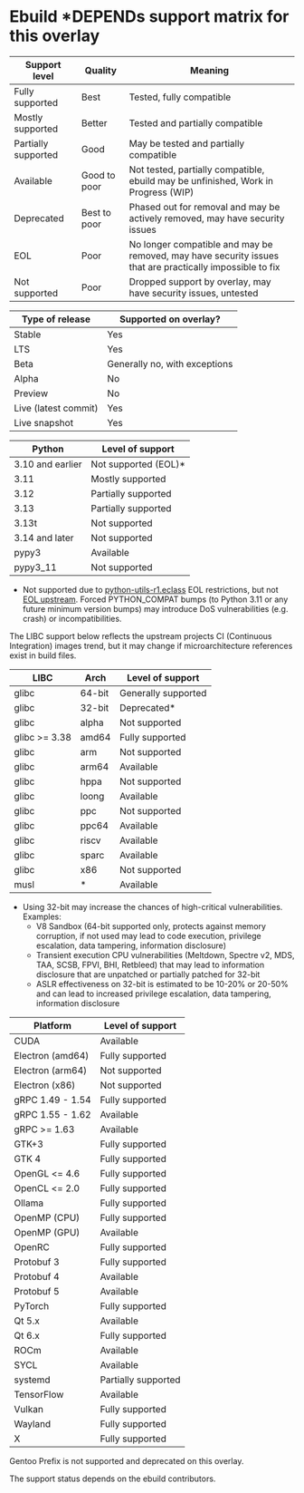 # Ebuild *DEPENDs support matrix for this overlay

| Support level        | Quality      | Meaning                                                                                                  |
| ---                  | ---          | ---                                                                                                      |
| Fully supported      | Best         | Tested, fully compatible                                                                                 |
| Mostly supported     | Better       | Tested and partially compatible                                                                          |
| Partially supported  | Good         | May be tested and partially compatible                                                                   |
| Available            | Good to poor | Not tested, partially compatible, ebuild may be unfinished, Work in Progress (WIP)                       |
| Deprecated           | Best to poor | Phased out for removal and may be actively removed, may have security issues                             |
| EOL                  | Poor         | No longer compatible and may be removed, may have security issues that are practically impossible to fix |
| Not supported        | Poor         | Dropped support by overlay, may have security issues, untested                                           |

| Type of release      | Supported on overlay?                 |
| ---                  | ---                                   |
| Stable               | Yes                                   |
| LTS                  | Yes                                   |
| Beta                 | Generally no, with exceptions         |
| Alpha                | No                                    |
| Preview              | No                                    |
| Live (latest commit) | Yes                                   |
| Live snapshot        | Yes                                   |

| Python               | Level of support                      |
| ---                  | ---                                   |
| 3.10 and earlier     | Not supported (EOL)*                  |
| 3.11                 | Mostly supported                      |
| 3.12                 | Partially supported                   |
| 3.13                 | Partially supported                   |
| 3.13t                | Not supported                         |
| 3.14 and later       | Not supported                         |
| pypy3                | Available                             |
| pypy3_11             | Not supported                         |

* Not supported due to [python-utils-r1.eclass](https://github.com/gentoo/gentoo/blob/master/eclass/python-utils-r1.eclass#L44)
  EOL restrictions, but not [EOL upstream](https://devguide.python.org/versions/).
  Forced PYTHON_COMPAT bumps (to Python 3.11 or any future minimum version
  bumps) may introduce DoS vulnerabilities (e.g. crash) or incompatibilities.

The LIBC support below reflects the upstream projects CI (Continuous
Integration) images trend, but it may change if microarchitecture references
exist in build files.

| LIBC                 | Arch    | Level of support            |
| ---                  | ----    | ---                         |
| glibc                | 64-bit  | Generally supported         |
| glibc                | 32-bit  | Deprecated*                 |
| glibc                | alpha   | Not supported               |
| glibc >= 3.38        | amd64   | Fully supported             |
| glibc                | arm     | Not supported               |
| glibc                | arm64   | Available                   |
| glibc                | hppa    | Not supported               |
| glibc                | loong   | Available                   |
| glibc                | ppc     | Not supported               |
| glibc                | ppc64   | Available                   |
| glibc                | riscv   | Available                   |
| glibc                | sparc   | Available                   |
| glibc                | x86     | Not supported               |
| musl                 | *       | Available                   |

* Using 32-bit may increase the chances of high-critical vulnerabilities.  Examples:
  - V8 Sandbox (64-bit supported only, protects against memory corruption, if not used may lead to code execution, privilege escalation, data tampering, information disclosure)
  - Transient execution CPU vulnerabilities (Meltdown, Spectre v2, MDS, TAA, SCSB, FPVI, BHI, Retbleed) that may lead to information disclosure that are unpatched or partially patched for 32-bit
  - ASLR effectiveness on 32-bit is estimated to be 10-20% or 20-50% and can lead to increased privilege escalation, data tampering, information disclosure

| Platform             | Level of support                      |
| ---                  | ---                                   |
| CUDA                 | Available                             |
| Electron (amd64)     | Fully supported                       |
| Electron (arm64)     | Not supported                         |
| Electron (x86)       | Not supported                         |
| gRPC 1.49 - 1.54     | Fully supported                       |
| gRPC 1.55 - 1.62     | Available                             |
| gRPC >= 1.63         | Available                             |
| GTK+3                | Fully supported                       |
| GTK 4                | Fully supported                       |
| OpenGL <= 4.6        | Fully supported                       |
| OpenCL <= 2.0        | Fully supported                       |
| Ollama               | Fully supported                       |
| OpenMP (CPU)         | Fully supported                       |
| OpenMP (GPU)         | Available                             |
| OpenRC               | Fully supported                       |
| Protobuf 3           | Fully supported                       |
| Protobuf 4           | Available                             |
| Protobuf 5           | Available                             |
| PyTorch              | Fully supported                       |
| Qt 5.x               | Available                             |
| Qt 6.x               | Fully supported                       |
| ROCm                 | Available                             |
| SYCL                 | Available                             |
| systemd              | Partially supported                   |
| TensorFlow           | Available                             |
| Vulkan               | Fully supported                       |
| Wayland              | Fully supported                       |
| X                    | Fully supported                       |

Gentoo Prefix is not supported and deprecated on this overlay.

The support status depends on the ebuild contributors.
